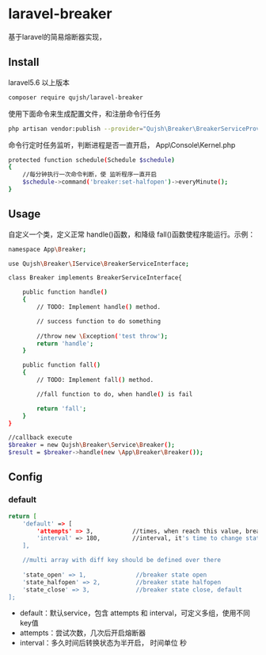 # laravel-breaker
基于laravel的简易熔断器实现，

## Install
laravel5.6 以上版本
``` bash
composer require qujsh/laravel-breaker
```

使用下面命令来生成配置文件，和注册命令行任务
```bash
php artisan vendor:publish --provider="Qujsh\Breaker\BreakerServiceProvider"
```

命令行定时任务监听，判断进程是否一直开启， App\Console\Kernel.php
```bash
protected function schedule(Schedule $schedule)
{
    //每分钟执行一次命令判断，使 监听程序一直开启
    $schedule->command('breaker:set-halfopen')->everyMinute();
}
```

## Usage
自定义一个类，定义正常 handle()函数，和降级 fall()函数使程序能运行。示例：
```bash
namespace App\Breaker;

use Qujsh\Breaker\IService\BreakerServiceInterface;

class Breaker implements BreakerServiceInterface{

    public function handle()
    {
        // TODO: Implement handle() method.

        // success function to do something
        
        //throw new \Exception('test throw');
        return 'handle';
    }

    public function fall()
    {
        // TODO: Implement fall() method.

        //fall function to do, when handle() is fail 

        return 'fall';
    }
}

//callback execute
$breaker = new Qujsh\Breaker\Service\Breaker();
$result = $breaker->handle(new \App\Breaker\Breaker());
```

## Config
### default
```bash
return [
    'default' => [
        'attempts' => 3,           //times, when reach this value, breaker is open
        'interval' => 180,         //interval, it's time to change state from open to halfopen 
    ],

    //multi array with diff key should be defined over there
    
    'state_open' => 1,              //breaker state open
    'state_halfopen' => 2,          //breaker state halfopen
    'state_close' => 3,             //breaker state close, default
];
```
- default：默认service，包含 attempts 和 interval，可定义多组，使用不同key值
- attempts：尝试次数，几次后开启熔断器
- interval：多久时间后转换状态为半开启， 时间单位 秒
